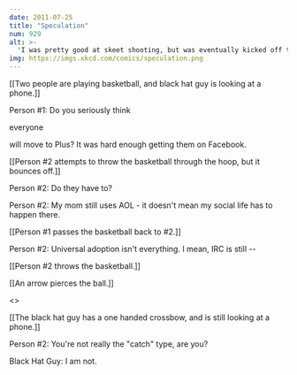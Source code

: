 ```yaml
---
date: 2011-07-25
title: "Speculation"
num: 929
alt: >-
  'I was pretty good at skeet shooting, but was eventually kicked off the range for catching the clay pigeons in a net and dispatching them execution-style.'
img: https://imgs.xkcd.com/comics/speculation.png
---
```

[[Two people are playing basketball, and black hat guy is looking at a phone.]]

Person #1: Do you seriously think 

everyone

 will move to Plus? It was hard enough getting them on Facebook.

[[Person #2 attempts to throw the basketball through the hoop, but it bounces off.]]

Person #2: Do they have to?

Person #2: My mom still uses AOL - it doesn't mean my social life has to happen there.

[[Person #1 passes the basketball back to #2.]]

Person #2: Universal adoption isn't everything. I mean, IRC is still --

[[Person #2 throws the basketball.]]

[[An arrow pierces the ball.]]

<<THUNK>>

[[The black hat guy has a one handed crossbow, and is still looking at a phone.]]

Person #2: You're not really the "catch" type, are you?

Black Hat Guy: I am not.

